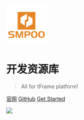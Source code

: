 ![logo](_static/logo.png)

# 开发资源库

>  All for tFrame platform!

[官网](https://www.smpoo.com)
[GitHub](https://github.com/fanzouguo/tmind-core.git)
[Get Started](/home.md)

<!-- ![color](#333) -->
![](_media/bg.jpg)